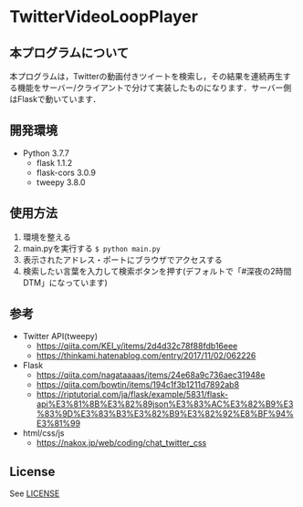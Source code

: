 # TwitterVideoLoopPlayer
## 本プログラムについて
本プログラムは，Twitterの動画付きツイートを検索し，その結果を連続再生する機能をサーバー/クライアントで分けて実装したものになります．サーバー側はFlaskで動いています．

## 開発環境
- Python 3.7.7
    - flask 1.1.2
    - flask-cors 3.0.9
    - tweepy 3.8.0

## 使用方法
1. 環境を整える
2. main.pyを実行する `$ python main.py`
3. 表示されたアドレス・ポートにブラウザでアクセスする
4. 検索したい言葉を入力して検索ボタンを押す(デフォルトで「#深夜の2時間DTM」になっています)

## 参考
- Twitter API(tweepy)
    - https://qiita.com/KEI_y/items/2d4d32c78f88fdb16eee
    - https://thinkami.hatenablog.com/entry/2017/11/02/062226
- Flask
    - https://qiita.com/nagataaaas/items/24e68a9c736aec31948e
    - https://qiita.com/bowtin/items/194c1f3b1211d7892ab8
    - https://riptutorial.com/ja/flask/example/5831/flask-api%E3%81%8B%E3%82%89json%E3%83%AC%E3%82%B9%E3%83%9D%E3%83%B3%E3%82%B9%E3%82%92%E8%BF%94%E3%81%99
- html/css/js
    - https://nakox.jp/web/coding/chat_twitter_css

## License
See [LICENSE](/LINCENSE)